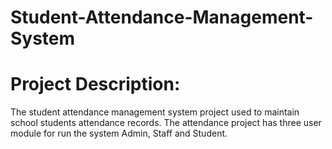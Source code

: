 # Student-Attendance-Management-System
  # Project Description:
The student attendance management system project used to maintain school students attendance records. The attendance project has three  user module for run the system Admin, Staff and Student.
